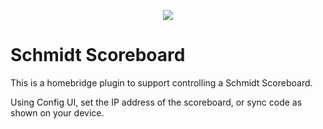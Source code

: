 
<p align="center">

<img src="http://schmidtscoreboard.com/assets/wordmark.svg">

</p>


# Schmidt Scoreboard

This is a homebridge plugin to support controlling a Schmidt Scoreboard.

Using Config UI, set the IP address of the scoreboard, or sync code as shown on your device.


